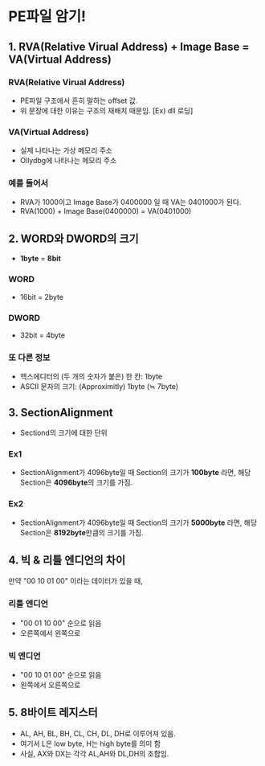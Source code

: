 # PE파일 암기!
<!-- RVA와 VA -->
## 1. RVA(Relative Virual Address) + Image Base = VA(Virtual Address)
### RVA(Relative Virual Address)
- PE파일 구조에서 흔히 말하는 offset 값.
- 위 문장에 대한 이유는 구조의 재배치 때문임. [Ex) dll 로딩]
### VA(Virtual Address)
- 실제 나타나는 가상 메모리 주소
- Ollydbg에 나타나는 메모리 주소
### 예를 들어서
- RVA가 1000이고 Image Base가 0400000 일 때 VA는 0401000가 된다.
- RVA(1000) + Image Base(0400000) = VA(0401000)

<!-- 크기 -->
## 2. WORD와 DWORD의 크기
- **1byte** = **8bit**
### WORD
- 16bit = 2byte
### DWORD
- 32bit = 4byte
### 또 다른 정보
- 헥스에디터의 (두 개의 숫자가 붙은) 한 칸: 1byte
- ASCII 문자의 크기: (Approximitly) 1byte (≒ 7byte)

<!-- SectionAlignment -->
## 3. SectionAlignment
- Sectiond의 크기에 대한 단위
### Ex1
- SectionAlignment가 4096byte일 때 Section의 크기가 **100byte** 라면, 해당 Section은 **4096byte**의 크기를 가짐.
### Ex2
- SectionAlignment가 4096byte일 때 Section의 크기가 **5000byte** 라면, 해당 Section은 **8192byte**만큼의 크기를 가짐.

<!-- Endian Notation -->
## 4. 빅 & 리틀 엔디언의 차이
만약 "00 10 01 00" 이라는 데이터가 있을 때,

### 리틀 엔디언
- "00 01 10 00" 순으로 읽음
- 오른쪽에서 왼쪽으로
### 빅 엔디언
- "00 10 01 00" 순으로 읽음
- 왼쪽에서 오른쪽으로

<!-- 8byte register -->
## 5. 8바이트 레지스터
- AL, AH, BL, BH, CL, CH, DL, DH로 이루어져 있음.
- 여기서 L은 low byte, H는 high byte를 의미 함
- 사실, AX와 DX는 각각 AL,AH와 DL,DH의 조합임.
